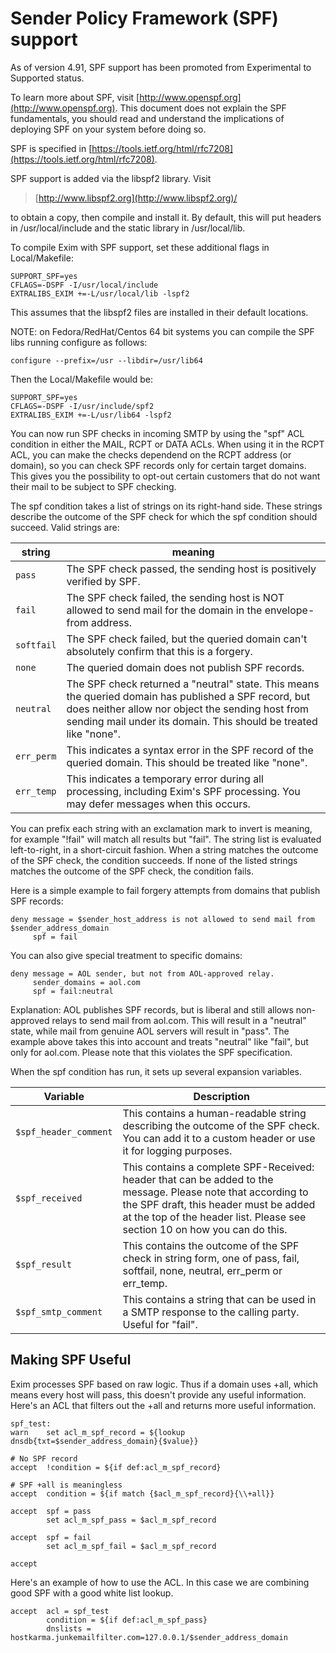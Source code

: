 Sender Policy Framework (SPF) support
=====================================

As of version 4.91, SPF support has been promoted from Experimental to Supported status.

To learn more about SPF, visit
[http://www.openspf.org](http://www.openspf.org). This document does not
explain the SPF fundamentals, you should read and understand the
implications of deploying SPF on your system before doing so.

SPF is specified in [https://tools.ietf.org/html/rfc7208](https://tools.ietf.org/html/rfc7208).

SPF support is added via the libspf2 library. Visit

> [http://www.libspf2.org](http://www.libspf2.org)/

to obtain a copy, then compile and install it. By default, this will put
headers in /usr/local/include and the static library in /usr/local/lib.

To compile Exim with SPF support, set these additional flags in
Local/Makefile:

    SUPPORT_SPF=yes
    CFLAGS=-DSPF -I/usr/local/include
    EXTRALIBS_EXIM +=-L/usr/local/lib -lspf2

This assumes that the libspf2 files are installed in their default
locations.

NOTE: on Fedora/RedHat/Centos 64 bit systems you can compile the SPF
libs running configure as follows:

    configure --prefix=/usr --libdir=/usr/lib64

Then the Local/Makefile would be:

    SUPPORT_SPF=yes
    CFLAGS=-DSPF -I/usr/include/spf2
    EXTRALIBS_EXIM +=-L/usr/lib64 -lspf2

You can now run SPF checks in incoming SMTP by using the "spf" ACL
condition in either the MAIL, RCPT or DATA ACLs. When using it in the
RCPT ACL, you can make the checks dependend on the RCPT address (or
domain), so you can check SPF records only for certain target domains.
This gives you the possibility to opt-out certain customers that do not
want their mail to be subject to SPF checking.

The spf condition takes a list of strings on its right-hand side. These
strings describe the outcome of the SPF check for which the spf
condition should succeed. Valid strings are:

| string     | meaning |
| ---------- | ------- |
| `pass`     | The SPF check passed, the sending host is positively verified by SPF. |
| `fail`     | The SPF check failed, the sending host is NOT allowed to send mail for the domain in the envelope-from address. |
| `softfail` | The SPF check failed, but the queried domain can't absolutely confirm that this is a forgery. |
| `none`     | The queried domain does not publish SPF records. |
| `neutral`  | The SPF check returned a "neutral" state. This means the queried domain has published a SPF record, but does neither allow nor object the sending host from sending mail under its domain. This should be treated like "none". |
| `err_perm` | This indicates a syntax error in the SPF record of the queried domain. This should be treated like "none". |
| `err_temp` | This indicates a temporary error during all processing, including Exim's SPF processing. You may defer messages when this occurs. |

You can prefix each string with an exclamation mark to invert is
meaning, for example "!fail" will match all results but "fail". The
string list is evaluated left-to-right, in a short-circuit fashion. When
a string matches the outcome of the SPF check, the condition succeeds.
If none of the listed strings matches the outcome of the SPF check, the
condition fails.

Here is a simple example to fail forgery attempts from domains that
publish SPF records:

    deny message = $sender_host_address is not allowed to send mail from $sender_address_domain
         spf = fail

You can also give special treatment to specific domains:

    deny message = AOL sender, but not from AOL-approved relay.
         sender_domains = aol.com
         spf = fail:neutral

Explanation: AOL publishes SPF records, but is liberal and still allows
non-approved relays to send mail from aol.com. This will result in a
"neutral" state, while mail from genuine AOL servers will result in
"pass". The example above takes this into account and treats "neutral"
like "fail", but only for aol.com. Please note that this violates the
SPF specification.

When the spf condition has run, it sets up several expansion variables.

| Variable | Description |
| -------- | ----------- |
| `$spf_header_comment` | This contains a human-readable string describing the outcome of the SPF check. You can add it to a custom header or use it for logging purposes. |
| `$spf_received`       | This contains a complete SPF-Received: header that can be added to the message. Please note that according to the SPF draft, this header must be added at the top of the header list. Please see section 10 on how you can do this. |
| `$spf_result`         | This contains the outcome of the SPF check in string form, one of pass, fail, softfail, none, neutral, err_perm or err_temp. |
| `$spf_smtp_comment`   | This contains a string that can be used in a SMTP response to the calling party. Useful for "fail". |


Making SPF Useful
-----------------

Exim processes SPF based on raw logic. Thus if a domain uses +all, which
means every host will pass, this doesn't provide any useful information.
Here's an ACL that filters out the +all and returns more useful
information.

    spf_test:
    warn    set acl_m_spf_record = ${lookup dnsdb{txt=$sender_address_domain}{$value}}

    # No SPF record
    accept  !condition = ${if def:acl_m_spf_record}

    # SPF +all is meaningless
    accept  condition = ${if match {$acl_m_spf_record}{\\+all}}

    accept  spf = pass
            set acl_m_spf_pass = $acl_m_spf_record

    accept  spf = fail
            set acl_m_spf_fail = $acl_m_spf_record

    accept

Here's an example of how to use the ACL. In this case we are combining
good SPF with a good white list lookup.

    accept  acl = spf_test
            condition = ${if def:acl_m_spf_pass}
            dnslists = hostkarma.junkemailfilter.com=127.0.0.1/$sender_address_domain
